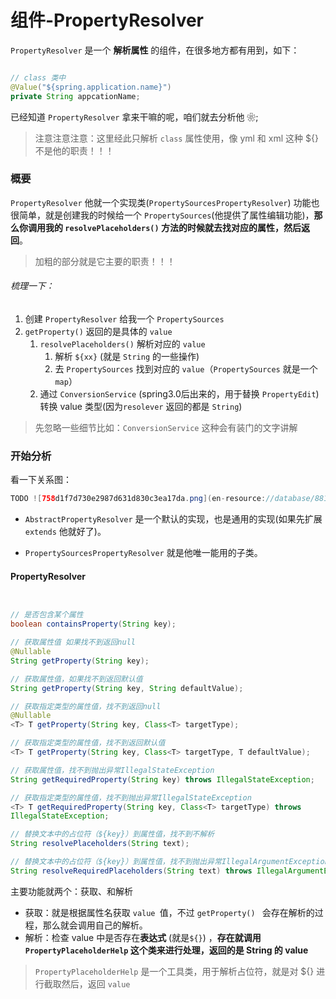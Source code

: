 # 组件-PropertyResolver


`PropertyResolver` 是一个 **解析属性** 的组件，在很多地方都有用到，如下：

```java

// class 类中
@Value("${spring.application.name}")
private String appcationName;

```

已经知道 `PropertyResolver` 拿来干嘛的呢，咱们就去分析他 ❀;

> 注意注意注意：这里经此只解析 `class` 属性使用，像 yml 和 xml 这种 ${} 不是他的职责！！！

### 概要

`PropertyResolver` 他就一个实现类(`PropertySourcesPropertyResolver`) 功能也很简单，就是创建我的时候给一个 `PropertySources`(他提供了属性编辑功能)，**那么你调用我的 `resolvePlaceholders()` 方法的时候就去找对应的属性，然后返回**。

> 加粗的部分就是它主要的职责！！！

###### 梳理一下：

1. 创建 `PropertyResolver` 给我一个 `PropertySources`
2. `getProperty()` 返回的是具体的 `value`
    1. `resolvePlaceholders()` 解析对应的 `value`
        1. 解析 `${xx}` (就是 `String` 的一些操作) 
        2. 去 `PropertySources` 找到对应的 `value`（`PropertySources` 就是一个`map`）
     2. 通过 `ConversionService` (spring3.0后出来的，用于替换 `PropertyEdit`)转换 value 类型(因为`resolever` 返回的都是 `String`)

> 先忽略一些细节比如：`ConversionService` 这种会有装门的文字讲解


 ### 开始分析

看一下关系图：

```java
TODO ![758d1f7d730e2987d631d830c3ea17da.png](en-resource://database/881:1)
```

- `AbstractPropertyResolver` 是一个默认的实现，也是通用的实现(如果先扩展 `extends` 他就好了)。

- `PropertySourcesPropertyResolver` 就是他唯一能用的子类。


#### PropertyResolver


```java


// 是否包含某个属性
boolean containsProperty(String key);

// 获取属性值 如果找不到返回null
@Nullable
String getProperty(String key);

// 获取属性值，如果找不到返回默认值
String getProperty(String key, String defaultValue);

// 获取指定类型的属性值，找不到返回null
@Nullable
<T> T getProperty(String key, Class<T> targetType);

// 获取指定类型的属性值，找不到返回默认值
<T> T getProperty(String key, Class<T> targetType, T defaultValue);

// 获取属性值，找不到抛出异常IllegalStateException
String getRequiredProperty(String key) throws IllegalStateException;

// 获取指定类型的属性值，找不到抛出异常IllegalStateException
<T> T getRequiredProperty(String key, Class<T> targetType) throws 
IllegalStateException;

// 替换文本中的占位符（${key}）到属性值，找不到不解析
String resolvePlaceholders(String text);

// 替换文本中的占位符（${key}）到属性值，找不到抛出异常IllegalArgumentException
String resolveRequiredPlaceholders(String text) throws IllegalArgumentException;

```

主要功能就两个：获取、和解析

- 获取：就是根据属性名获取 `value `值，不过 `getProperty() ` 会存在解析的过程，那么就会调用自己的解析。
- 解析：检查 value 中是否存在**表达式** (就是`${}`) ，**存在就调用 `PropertyPlaceholderHelp` 这个类来进行处理，返回的是 String 的 value**



> `PropertyPlaceholderHelp`   是一个工具类，用于解析占位符，就是对  ${} 进行截取然后，返回 `value`

